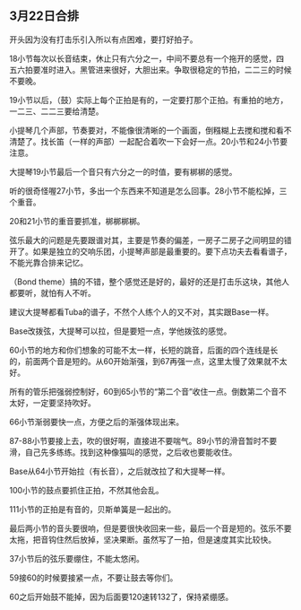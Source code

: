 ## 3月22日合排

开头因为没有打击乐引入所以有点困难，要打好拍子。

18小节每次以长音结束，休止只有六分之一，中间不要总有一个拖开的感觉，四五六拍要准时进入。黑管进来很好，大胆出来。争取很稳定的节拍，二二三的时候不要晚。

19小节以后，（鼓）实际上每个正拍是有的，一定要打那个正拍。有重拍的地方，一二三、二二三要给清楚。

小提琴几个声部，节奏要对，不能像很清晰的一个画面，倒糨糊上去搅和搅和看不清楚了。找长笛（一样的声部）一起配合着吹一下会好一点。20小节和24小节要注意。

大提琴19小节最后一个音只有六分之一的时值，要有梆梆的感觉。

听的很奇怪喔27小节，多出一个东西来不知道是怎么回事。28小节不能松掉，三个重音。

20和21小节的重音要抓准，梆梆梆梆。

弦乐最大的问题是先要跟谱对其，主要是节奏的偏差，一房子二房子之间明显的错开了。如果是独立的交响乐团，小提琴声部是最重要的。要下点功夫去看看谱子，不能光靠合排来记忆。

（Bond theme）搞的不错，整个感觉还是好的，最好的还是打击乐这块，其他人都要听，就怕有人不听。

建议大提琴都看Tuba的谱子，不然个人练个人的又不对，其实跟Base一样。

Base改拨弦，大提琴可以拉，但是要短一点，学他拨弦的感觉。

60小节的地方和你们想象的可能不太一样，长短的跳音，后面的四个连线是长的，前面两个音是短的。从60开始渐强，到67再强一点，这里太慢了效果就不太好。

所有的管乐把强弱控制好，60到65小节的“第二个音”收住一点。倒数第二个音不太好，一定要坚持吹好。

66小节渐弱要快一点，方便之后的渐强体现出来。

87-88小节要接上去，吹的很好啊，直接进不要喘气。89小节的滑音暂时不要滑，自己先多练练。找到这种像猫叫的感觉，之后收也要能收住。

Base从64小节开始拉（有长音），之后就改拉了和大提琴一样。

100小节的鼓点要抓住正拍，不然其他会乱。

111小节的正拍是有音的，贝斯单簧是一起出的。

最后两小节的音头要很响，但是要很快收回来一些，最后一个音是短的。弦乐不要太拖，把音钩住然后放掉，坚决果断。虽然写了一拍，但是速度其实比较快。

37小节后的弦乐要绷住，不能太悠闲。

59接60的时候要接紧一点，不要让鼓去等你们。

60之后开始鼓不能掉，因为后面要120速转132了，保持紧绷感。